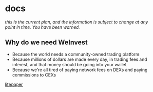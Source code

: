 # docs

*this is the current plan, and the information is subject to change at any point in time. You have been warned.*

## Why do we need **WeInvest**

- Because the world needs a community-owned trading platform 
- Because millions of dollars are made every day, in trading fees and interest, and that money should be going into your wallet
- Because we're all tired of paying network fees on DEXs and paying commissions to CEXs 

[litepaper](litepaper.md)
